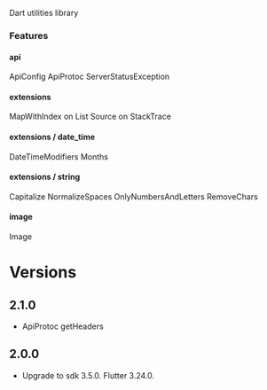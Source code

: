 Dart utilities library

### Features

#### api
ApiConfig
ApiProtoc
ServerStatusException

#### extensions
MapWithIndex on List
Source on StackTrace

#### extensions / date_time
DateTimeModifiers
Months

#### extensions / string
Capitalize
NormalizeSpaces
OnlyNumbersAndLetters
RemoveChars

#### image
Image


# Versions
## 2.1.0
- ApiProtoc getHeaders

## 2.0.0
- Upgrade to sdk 3.5.0. Flutter 3.24.0.


